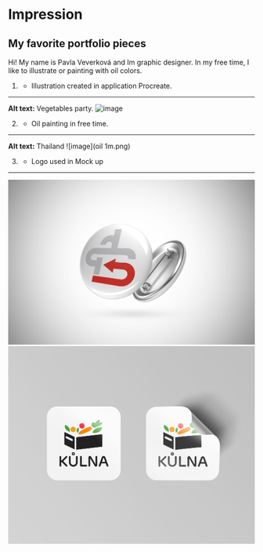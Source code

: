 # Impression 

## My favorite portfolio pieces

Hi!
My name is Pavla Veverková and Im graphic designer. In my free time, I like to illustrate or painting with oil colors. 

1. - Illustration created in application Procreate.
---
**Alt text:** Vegetables party. 
![image](Ilustrace.png)

2. - Oil painting in free time.
---
**Alt text:** Thailand 
![image](oil 1m.png)

3. - Logo used in Mock up
---
![image](ODZNAK.jpg)
![image](samolepky.png)
